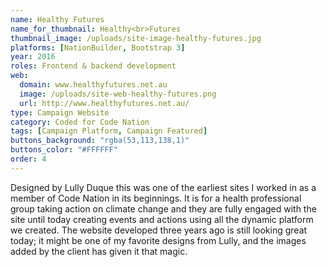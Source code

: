 ```yaml
---
name: Healthy Futures
name_for_thumbnail: Healthy<br>Futures
thumbnail_image: /uploads/site-image-healthy-futures.jpg
platforms: [NationBuilder, Bootstrap 3]
year: 2016
roles: Frontend & backend development
web:
  domain: www.healthyfutures.net.au
  image: /uploads/site-web-healthy-futures.png
  url: http://www.healthyfutures.net.au/
type: Campaign Website
category: Coded for Code Nation
tags: [Campaign Platform, Campaign Featured]
buttons_background: "rgba(53,113,138,1)"
buttons_color: "#FFFFFF"
order: 4
---
```


Designed by Lully Duque this was one of the earliest sites I worked in as a member of Code Nation in its beginnings. It is for a health professional group taking action on climate change and they are fully engaged with the site until today creating events and actions using all the dynamic platform we created. The website developed three years ago is still looking great today; it might be one of my favorite designs from Lully, and the images added by the client has given it that magic.
